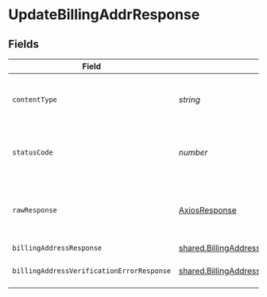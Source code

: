 # UpdateBillingAddrResponse


## Fields

| Field                                                                                                            | Type                                                                                                             | Required                                                                                                         | Description                                                                                                      |
| ---------------------------------------------------------------------------------------------------------------- | ---------------------------------------------------------------------------------------------------------------- | ---------------------------------------------------------------------------------------------------------------- | ---------------------------------------------------------------------------------------------------------------- |
| `contentType`                                                                                                    | *string*                                                                                                         | :heavy_check_mark:                                                                                               | HTTP response content type for this operation                                                                    |
| `statusCode`                                                                                                     | *number*                                                                                                         | :heavy_check_mark:                                                                                               | HTTP response status code for this operation                                                                     |
| `rawResponse`                                                                                                    | [AxiosResponse](https://axios-http.com/docs/res_schema)                                                          | :heavy_minus_sign:                                                                                               | Raw HTTP response; suitable for custom response parsing                                                          |
| `billingAddressResponse`                                                                                         | [shared.BillingAddressResponse](../../models/shared/billingaddressresponse.md)                                   | :heavy_minus_sign:                                                                                               | OK                                                                                                               |
| `billingAddressVerificationErrorResponse`                                                                        | [shared.BillingAddressVerificationErrorResponse](../../models/shared/billingaddressverificationerrorresponse.md) | :heavy_minus_sign:                                                                                               | Could not validate address                                                                                       |